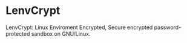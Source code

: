 # LenvCrypt
LenvCrypt: Linux Enviroment Encrypted, Secure encrypted password-protected sandbox on GNU/Linux.
